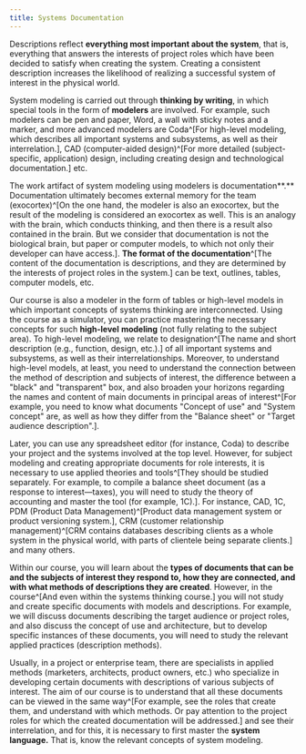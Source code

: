 ```yaml
---
title: Systems Documentation
---
```


Descriptions reflect **everything most important about the system**, that is, everything that answers the interests of project roles which have been decided to satisfy when creating the system. Creating a consistent description increases the likelihood of realizing a successful system of interest in the physical world.

System modeling is carried out through **thinking by writing**, in which special tools in the form of **modelers** are involved. For example, such modelers can be pen and paper, Word, a wall with sticky notes and a marker, and more advanced modelers are Coda^[For high-level modeling, which describes all important systems and subsystems, as well as their interrelation.], CAD (computer-aided design)^[For more detailed (subject-specific, application) design, including creating design and technological documentation.] etc.

The work artifact of system modeling using modelers is documentation**.** Documentation ultimately becomes external memory for the team (exocortex)^[On the one hand, the modeler is also an exocortex, but the result of the modeling is considered an exocortex as well. This is an analogy with the brain, which conducts thinking, and then there is a result also contained in the brain. But we consider that documentation is not the biological brain, but paper or computer models, to which not only their developer can have access.]. **The format of the documentation**^[The content of the documentation is descriptions, and they are determined by the interests of project roles in the system.] can be text, outlines, tables, computer models, etc.

Our course is also a modeler in the form of tables or high-level models in which important concepts of systems thinking are interconnected. Using the course as a simulator, you can practice mastering the necessary concepts for such **high-level** **modeling** (not fully relating to the subject area). To high-level modeling, we relate to designation^[The name and short description (e.g., function, design, etc.).] of all important systems and subsystems, as well as their interrelationships. Moreover, to understand high-level models, at least, you need to understand the connection between the method of description and subjects of interest, the difference between a "black" and "transparent" box, and also broaden your horizons regarding the names and content of main documents in principal areas of interest^[For example, you need to know what documents "Concept of use" and "System concept" are, as well as how they differ from the "Balance sheet" or "Target audience description".].

Later, you can use any spreadsheet editor (for instance, Coda) to describe your project and the systems involved at the top level. However, for subject modeling and creating appropriate documents for role interests, it is necessary to use applied theories and tools^[They should be studied separately. For example, to compile a balance sheet document (as a response to interest—taxes), you will need to study the theory of accounting and master the tool (for example, 1C).]. For instance, CAD, 1C, PDM (Product Data Management)^[Product data management system or product versioning system.], CRM (customer relationship management)^[CRM contains databases describing clients as a whole system in the physical world, with parts of clientele being separate clients.] and many others.

Within our course, you will learn about the **types of documents that can be and the subjects of interest they respond to, how they are connected, and with what methods of descriptions they are created**. However, in the course^[And even within the systems thinking course.] you will not study and create specific documents with models and descriptions. For example, we will discuss documents describing the target audience or project roles, and also discuss the concept of use and architecture, but to develop specific instances of these documents, you will need to study the relevant applied practices (description methods).

Usually, in a project or enterprise team, there are specialists in applied methods (marketers, architects, product owners, etc.) who specialize in developing certain documents with descriptions of various subjects of interest. The aim of our course is to understand that all these documents can be viewed in the same way^[For example, see the roles that create them, and understand with which methods. Or pay attention to the project roles for which the created documentation will be addressed.] and see their interrelation, and for this, it is necessary to first master the **system language.** That is, know the relevant concepts of system modeling.